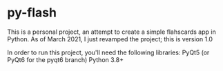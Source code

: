 # py-flash
This is a personal project, an attempt to create a simple flahscards app in Python.
As of March 2021, I just revamped the project; this is version 1.0

In order to run this project, you'll need the following libraries:
PyQt5 (or PyQt6 for the pyqt6 branch)
Python 3.8+ 
